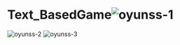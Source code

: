 # Text_BasedGame![oyunss-1](https://github.com/SherLocK0091/Text_BasedGame/assets/106480910/e2b1340a-5cce-4073-b08f-98e311666bca)
![oyunss-2](https://github.com/SherLocK0091/Text_BasedGame/assets/106480910/8c2e8b2c-8dfc-4d9e-b592-f653d9fda0ab)
![oyunss-3](https://github.com/SherLocK0091/Text_BasedGame/assets/106480910/e92e463e-3c6d-431c-8ed2-385ead199d58)
